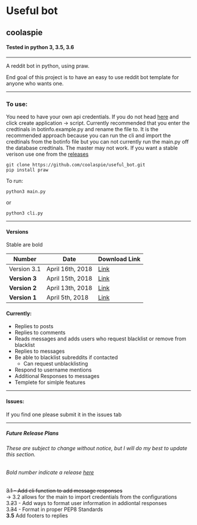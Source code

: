 # Useful bot
## coolaspie

#### Tested in python 3, 3.5, 3.6
---
A reddit bot in python, using praw.  

End goal of this project is to have an easy to use reddit bot template for anyone who wants one.

----------------------------------------------------------------------


### To use:
You need to have your own api credentials. If you do not head [here](https://www.reddit.com/prefs/apps "reddit apps") and click create application -> script.
Currently recommended that you enter the credtinals in botinfo.example.py and rename the file to. It is the recommended approach because you can run the cli and import the credtinals from the botinfo file but you can not currently run the main.py off the database credtinals.
The master may not work. If you want a stable verison use one from the [releases](https://github.com/coolaspie/useful_bot/releases "useful bot releases")   
``` 
git clone https://github.com/coolaspie/useful_bot.git  
pip install praw 
```

To run:  
```    
python3 main.py
```
or
```
python3 cli.py
```
---
#### Versions
Stable are bold  


Number | Date | Download Link
---|---|---
Version 3.1 | April 16th, 2018 | [Link](https://github.com/coolaspie/useful_bot/tree/45b69f630b1edd89bbb803c6ce5d699a0dbbbb3a)
**Version 3** | April 15th, 2018 | [Link](https://github.com/coolaspie/useful_bot/releases/download/V3/useful_bot-master.zip)
**Version 2** | April 13th, 2018 | [Link](https://github.com/coolaspie/useful_bot/releases/download/v2.0/useful_bot.zip)
**Version 1** | April 5th, 2018 | [Link](https://github.com/coolaspie/useful_bot/releases/tag/v1.0)


#### Currently:
* Replies to posts
* Replies to comments
* Reads messages and adds users who request blacklist or remove from blacklist
* Replies to messages
* Be able to blacklist subreddits if contacted
  * Can request unblacklisting
*  Respond to username mentions
* Additional Responses to messages
* Templete for simlple features

---

#### Issues:

If you find one please submit it in the issues tab

---


##### Future Release Plans
###### These are subject to change without notice, but I will do my best to update this section.
###### Bold number indicate a release [here](https://github.com/coolaspie/useful_bot/releases)
  ~~3.1 - Add cli function to add message responses~~  
     -> 3.2 allows for the main to import credentials from the configurations  
  3.~~2~~3 - Add ways to format user information in addiontal responses  
  3.~~3~~4 - Format in proper PEP8 Standards  
  **3.5** Add footers to replies
